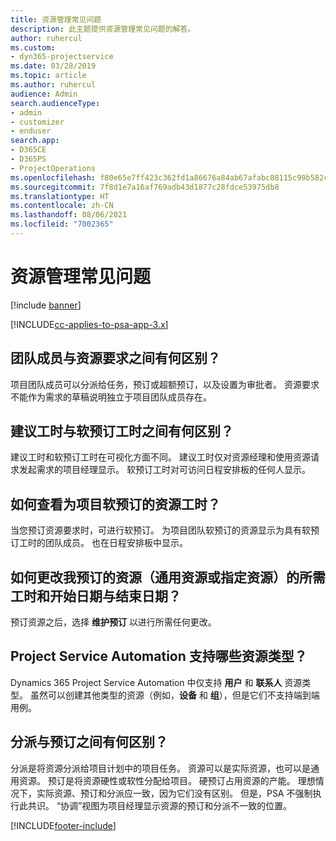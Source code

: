 ```yaml
---
title: 资源管理常见问题
description: 此主题提供资源管理常见问题的解答。
author: ruhercul
ms.custom:
- dyn365-projectservice
ms.date: 03/28/2019
ms.topic: article
ms.author: ruhercul
audience: Admin
search.audienceType:
- admin
- customizer
- enduser
search.app:
- D365CE
- D365PS
- ProjectOperations
ms.openlocfilehash: f80e65e7ff423c362fd1a86676a84ab67afabc88115c99b582c5eefa6c725a46
ms.sourcegitcommit: 7f8d1e7a16af769adb43d1877c28fdce53975db8
ms.translationtype: HT
ms.contentlocale: zh-CN
ms.lasthandoff: 08/06/2021
ms.locfileid: "7002365"
---
```

# <a name="resource-management-faq"></a>资源管理常见问题

[!include [banner](../includes/psa-now-project-operations.md)]

[!INCLUDE[cc-applies-to-psa-app-3.x](../includes/cc-applies-to-psa-app-3x.md)]

## <a name="what-is-the-difference-between-a-team-member-and-a-resource-requirement"></a>团队成员与资源要求之间有何区别？

项目团队成员可以分派给任务，预订或超额预订，以及设置为审批者。 资源要求不能作为需求的草稿说明独立于项目团队成员存在。 

## <a name="what-is-the-difference-between-proposed-and-soft-booked-hours"></a>建议工时与软预订工时之间有何区别？

建议工时和软预订工时在可视化方面不同。 建议工时仅对资源经理和使用资源请求发起需求的项目经理显示。 软预订工时对可访问日程安排板的任何人显示。

## <a name="how-can-i-see-the-soft-booked-hours-for-resources-on-a-team"></a>如何查看为项目软预订的资源工时？

当您预订资源要求时，可进行软预订。 为项目团队软预订的资源显示为具有软预订工时的团队成员。 也在日程安排板中显示。

## <a name="how-do-i-change-the-required-hours-and-the-start-and-end-dates-for-a-resource-generic-or-named-that-i-booked"></a>如何更改我预订的资源（通用资源或指定资源）的所需工时和开始日期与结束日期？

预订资源之后，选择 **维护预订** 以进行所需任何更改。

## <a name="what-resources-types-does-project-service-automation-support"></a>Project Service Automation 支持哪些资源类型？

Dynamics 365 Project Service Automation 中仅支持 **用户** 和 **联系人** 资源类型。 虽然可以创建其他类型的资源（例如，**设备** 和 **组**），但是它们不支持端到端用例。

## <a name="what-is-the-difference-between-an-assignment-and-a-booking"></a>分派与预订之间有何区别？

分派是将资源分派给项目计划中的项目任务。 资源可以是实际资源，也可以是通用资源。 预订是将资源硬性或软性分配给项目。 硬预订占用资源的产能。 理想情况下，实际资源、预订和分派应一致，因为它们没有区别。 但是，PSA 不强制执行此共识。 “协调”视图为项目经理显示资源的预订和分派不一致的位置。


[!INCLUDE[footer-include](../includes/footer-banner.md)]
